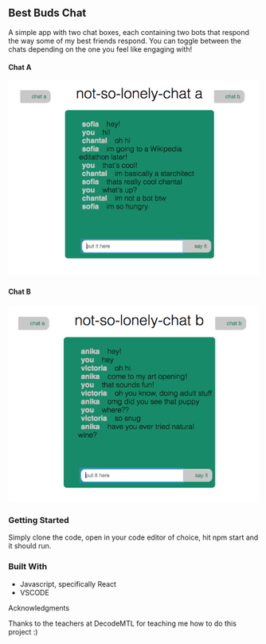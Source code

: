 ## Best Buds Chat

A simple app with two chat boxes, each containing two bots that respond the way some of my best friends respond. You can toggle between the chats depending on the one you feel like engaging with!

#### Chat A

![chat a](https://raw.githubusercontent.com/scharfsilentc/bestbudschat/master/images/chat-a.png)

#### Chat B

![chat b](https://raw.githubusercontent.com/scharfsilentc/bestbudschat/master/images/chat-b.png)

### Getting Started
Simply clone the code, open in your code editor of choice, hit npm start and it should run.

### Built With

- Javascript, specifically React
- VSCODE 


Acknowledgments

Thanks to the teachers at DecodeMTL for teaching me how to do this project :) 